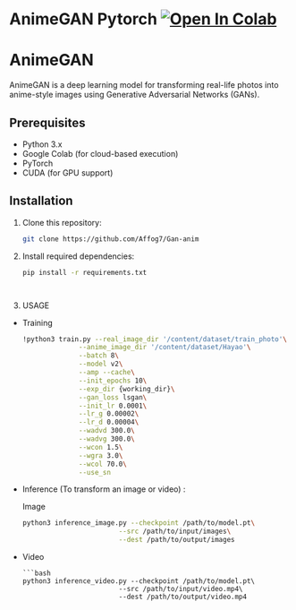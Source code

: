 # AnimeGAN Pytorch <a href="https://colab.research.google.com/github/Affog7/Gan-anim/blob/main/notebooks/nb_animeGAN.ipynb" target="_parent"><img src="https://colab.research.google.com/assets/colab-badge.svg" alt="Open In Colab" data-canonical-src="https://colab.research.google.com/assets/colab-badge.svg"></a>



# AnimeGAN

AnimeGAN is a deep learning model for transforming real-life photos into anime-style images using Generative Adversarial Networks (GANs).

## Prerequisites

- Python 3.x
- Google Colab (for cloud-based execution)
- PyTorch
- CUDA (for GPU support)

## Installation

1. Clone this repository:

   ```bash
   git clone https://github.com/Affog7/Gan-anim


2. Install required dependencies:

    ```bash
    pip install -r requirements.txt




3. USAGE 

* Training
    ```bash
    !python3 train.py --real_image_dir '/content/dataset/train_photo'\
                  --anime_image_dir '/content/dataset/Hayao'\
                  --batch 8\
                  --model v2\
                  --amp --cache\
                  --init_epochs 10\
                  --exp_dir {working_dir}\
                  --gan_loss lsgan\
                  --init_lr 0.0001\
                  --lr_g 0.00002\
                  --lr_d 0.00004\
                  --wadvd 300.0\
                  --wadvg 300.0\
                  --wcon 1.5\
                  --wgra 3.0\
                  --wcol 70.0\
                  --use_sn


* Inference (To transform an image or video) :
  
    Image

    ```bash
    python3 inference_image.py --checkpoint /path/to/model.pt\
                            --src /path/to/input/images\
                            --dest /path/to/output/images


 *  Video

        ```bash
        python3 inference_video.py --checkpoint /path/to/model.pt\
                                --src /path/to/input/video.mp4\
                                --dest /path/to/output/video.mp4

                        